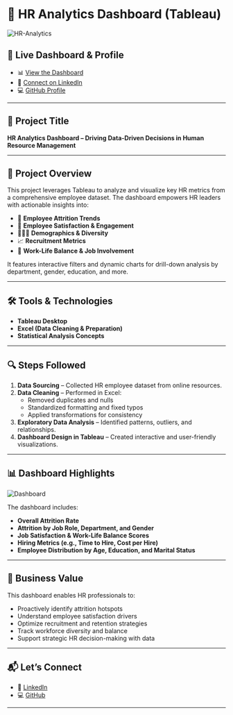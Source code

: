 # 🧠 HR Analytics Dashboard (Tableau)

![HR-Analytics](https://github.com/user-attachments/assets/1e28aec1-5c41-4dd9-832f-7ee65da96ffd)

## 🔗 Live Dashboard & Profile

- 📊 [View the Dashboard](https://public.tableau.com/app/profile/deevanshi.chauhan/viz/Project2_17443112467980/HRAnalyticsDashboard)
- 💼 [Connect on LinkedIn](https://www.linkedin.com/in/deevanshi-chauhan-470834140/)
- 💻 [GitHub Profile](https://github.com/deevanshi55)

---

## 📌 Project Title

**HR Analytics Dashboard – Driving Data-Driven Decisions in Human Resource Management**

---

## 🧩 Project Overview

This project leverages Tableau to analyze and visualize key HR metrics from a comprehensive employee dataset. The dashboard empowers HR leaders with actionable insights into:

- 🔁 **Employee Attrition Trends**
- 🙋 **Employee Satisfaction & Engagement**
- 🧑‍🤝‍🧑 **Demographics & Diversity**
- 📈 **Recruitment Metrics**
- 🧮 **Work-Life Balance & Job Involvement**

It features interactive filters and dynamic charts for drill-down analysis by department, gender, education, and more.

---

## 🛠️ Tools & Technologies

- **Tableau Desktop**
- **Excel (Data Cleaning & Preparation)**
- **Statistical Analysis Concepts**

---

## 🔍 Steps Followed

1. **Data Sourcing** – Collected HR employee dataset from online resources.
2. **Data Cleaning** – Performed in Excel:
   - Removed duplicates and nulls
   - Standardized formatting and fixed typos
   - Applied transformations for consistency
3. **Exploratory Data Analysis** – Identified patterns, outliers, and relationships.
4. **Dashboard Design in Tableau** – Created interactive and user-friendly visualizations.

---

## 📊 Dashboard Highlights

![Dashboard](https://github.com/user-attachments/assets/739d5823-5679-45bb-8599-e6f5f49d457a)

The dashboard includes:

- **Overall Attrition Rate**
- **Attrition by Job Role, Department, and Gender**
- **Job Satisfaction & Work-Life Balance Scores**
- **Hiring Metrics (e.g., Time to Hire, Cost per Hire)**
- **Employee Distribution by Age, Education, and Marital Status**

---

## 🎯 Business Value

This dashboard enables HR professionals to:

- Proactively identify attrition hotspots
- Understand employee satisfaction drivers
- Optimize recruitment and retention strategies
- Track workforce diversity and balance
- Support strategic HR decision-making with data

---

## 📬 Let’s Connect

- 💬 [LinkedIn](https://www.linkedin.com/in/deevanshi-chauhan-470834140/)
- 💻 [GitHub](https://github.com/deevanshi55)

---

